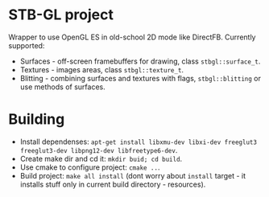# STB-GL project
Wrapper to use OpenGL ES in old-school 2D mode like DirectFB. Currently supported:
* Surfaces - off-screen framebuffers for drawing, class `stbgl::surface_t`.
* Textures - images areas, class `stbgl::texture_t`.
* Blitting - combining surfaces and textures with flags, `stbgl::blitting` or use methods of surfaces.

# Building

* Install dependenses: `apt-get install libxmu-dev libxi-dev freeglut3 freeglut3-dev libpng12-dev libfreetype6-dev`.
* Create make dir and cd it: `mkdir buid; cd build`.
* Use cmake to configure project: `cmake ..`.
* Build project: `make all install` (dont worry about `install` target - it installs stuff only in current build directory - resources).
